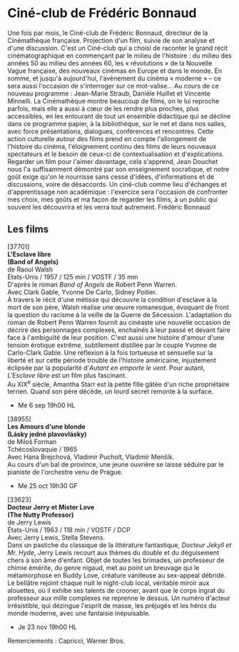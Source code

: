 # Ciné-club de Frédéric Bonnaud

Une fois par mois, le Ciné-club de Frédéric Bonnaud, directeur de la Cinémathèque française. Projection d'un film, suivie de son analyse et d'une discussion. C'est un Ciné-club qui a choisi de raconter le grand récit cinématographique en commençant par le milieu de l'histoire : du milieu des années 50 au milieu des années 60, les « révolutions » de la Nouvelle Vague française, des nouveaux cinémas en Europe et dans le monde. En somme, et jusqu'à aujourd'hui, l'avènement du cinéma « moderne » – ce sera aussi l'occasion de s'interroger sur ce mot-valise... Au cours de ce nouveau programme : Jean-Marie Straub, Danièle Huillet et Vincente Minnelli. La Cinémathèque montre beaucoup de films, on le lui reproche parfois, mais elle a aussi à cœur de les rendre plus proches, plus accessibles, en les entourant de tout un ensemble didactique qui se décline dans ce programme papier, à la bibliothèque, sur le net et dans nos salles, avec force présentations, dialogues, conférences et rencontres. Cette action culturelle autour des films prend en compte l'allongement de l'histoire du cinéma, l'éloignement continu des films de leurs nouveaux spectateurs et le besoin de ceux-ci de contextualisation et d'explications. Regarder un film pour l'aimer davantage, cela s'apprend, Jean Douchet nous l'a suffisamment démontré par son enseignement socratique, et notre goût exige qu'on le nourrisse sans cesse d'idées, d'informations et de discussions, voire de désaccords. Un ciné-club comme lieu d'échanges et d'apprentissage non académique : l'exercice sera l'occasion de confronter mes choix, mes goûts et ma façon de regarder les films, à un public qui souvent les découvrira et les verra tout autrement. Frédéric Bonnaud

## Les films

[37701]  
**L'Esclave libre**  
**(Band of Angels)**  
de Raoul Walsh  
États-Unis / 1957 / 125 min / VOSTF / 35 mm  
D'après le roman _Band of Angels_ de Robert Penn Warren.  
Avec Clark Gable, Yvonne De Carlo, Sidney Poitier.  
À travers le récit d'une métisse qui découvre la condition d'esclave à la mort de son père, Walsh réalise une œuvre romanesque, évoquant de front la question du racisme à la veille de la Guerre de Sécession. L'adaptation du roman de Robert Penn Warren fournit au cinéaste une nouvelle occasion de décrire des personnages complexes, enchaînés à leur passé et devant faire face à l'ambiguïté de leur position. C'est aussi une histoire d'amour d'une tension érotique extrême, subtilement distillée par le couple Yvonne de Carlo-Clark Gable. Une réflexion à la fois tortueuse et sensuelle sur la liberté et sur cette période trouble de l'histoire américaine, injustement éclipsée par la popularité d'_Autant en emporte le vent_. Pour autant, _L'Esclave libre_ est un film plus fascinant.  
Au XIX<sup>e</sup> siècle, Amantha Starr est la petite fille gâtée d'un riche propriétaire terrien. Quand son père décède, un lourd secret remonte à la surface.

- Me 6 sep 19h00 HL

[38955]  
**Les Amours d'une blonde**  
**(Lásky jedné plavovlásky)**  
de Miloš Forman  
Tchécoslovaquie / 1965  
Avec Hana Brejchová, Vladimír Pucholt, Vladimír Menšík.  
Au cours d'un bal de province, une jeune ouvrière se laisse séduire par le pianiste de l'orchestre venu de Prague.

- Me 25 oct 19h30 GF

[33623]  
**Docteur Jerry et Mister Love**  
**(The Nutty Professor)**  
de Jerry Lewis  
États-Unis / 1963 / 118 min / VOSTF / DCP  
Avec Jerry Lewis, Stella Stevens.  
Dans un pastiche du classique de la littérature fantastique, _Docteur Jekyll et Mr. Hyde_, Jerry Lewis recourt aux thèmes du double et du déguisement chers à son âme d'enfant. Objet de toutes les brimades, un professeur de chimie émérite, du genre nigaud, met au point un breuvage qui le métamorphose en Buddy Love, créature vaniteuse au sex-appeal débridé. Le bellâtre rejoint chaque nuit le night-club local, véritable miroir aux alouettes, où il exhibe ses talents de crooner, avant que le corps ingrat du professeur aux mille complexes ne reprenne le dessus. Un numéro d'acteur irrésistible, qui dézingue l'esprit de masse, les préjugés et les héros du monde moderne, avec une fantaisie inépuisable.

- Je 23 nov 19h00 HL

Remerciements : Capricci, Warner Bros.